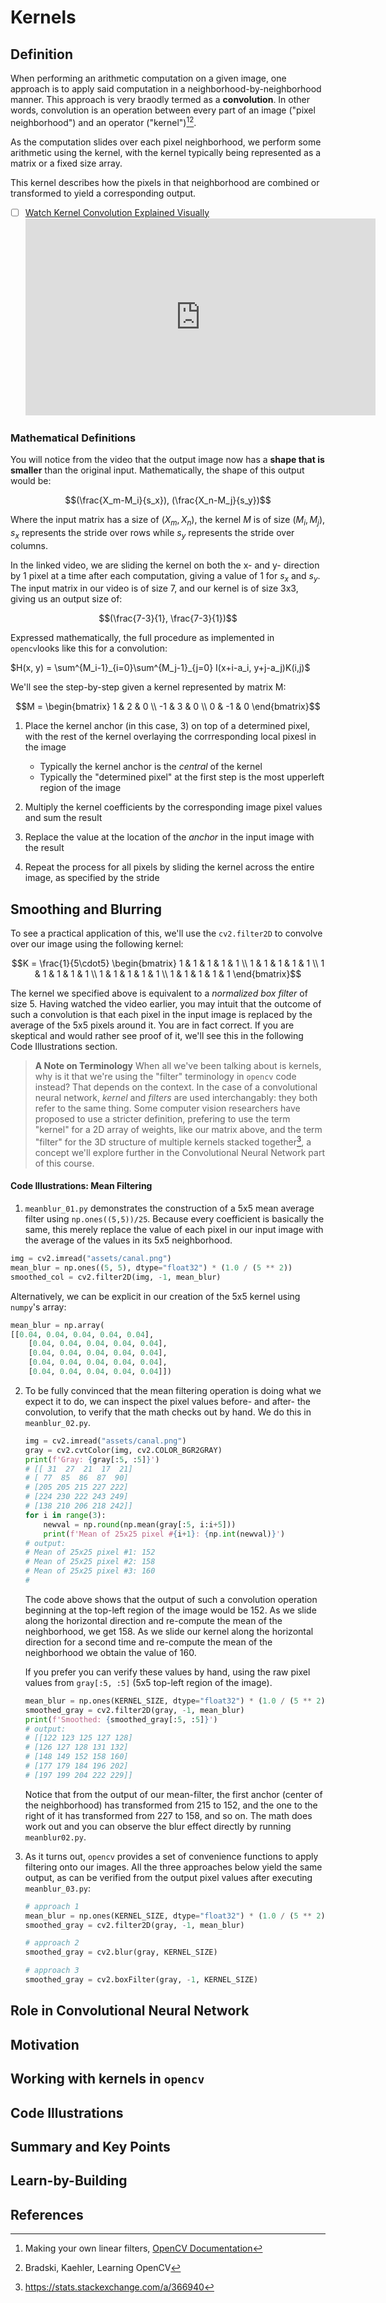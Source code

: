 # Kernels
## Definition
When performing an arithmetic computation on a given image, one approach is to apply said computation in a neighborhood-by-neighborhood manner. This approach is very braodly termed as a **convolution**. In other words, convolution is an operation between every part of an image ("pixel neighborhood") and an operator ("kernel")[^1][^2].

As the computation slides over each pixel neighborhood, we perform some arithmetic using the kernel, with the kernel typically being represented as a matrix or a fixed size array. 

This kernel describes how the pixels in that neighborhood are combined or transformed to yield a corresponding output.

- [ ] [Watch Kernel Convolution Explained Visually](https://www.youtube.com/watch?v=6m44SWnNPZs)
    <iframe width="560" height="315" src="https://www.youtube.com/embed/6m44SWnNPZs" frameborder="0" allow="accelerometer; autoplay; encrypted-media; gyroscope; picture-in-picture" allowfullscreen></iframe>

### Mathematical Definitions
You will notice from the video that the output image now has a **shape that is smaller** than the original input. Mathematically, the shape of this output would be:

$$(\frac{X_m-M_i}{s_x}), (\frac{X_n-M_j}{s_y})$$

Where the input matrix has a size of $(X_m, X_n)$, the kernel $M$ is of size $(M_i, M_j)$, $s_x$ represents the stride over rows while $s_y$ represents the stride over columns. 

In the linked video, we are sliding the kernel on both the x- and y- direction by 1 pixel at a time after each computation, giving a value of 1 for $s_x$ and $s_y$. The input matrix in our video is of size 7, and our kernel is of size 3x3, giving us an output size of:

$$(\frac{7-3}{1}, \frac{7-3}{1})$$

Expressed mathematically, the full procedure as implemented in `opencv`looks like this for a convolution:

$H(x, y) = \sum^{M_i-1}_{i=0}\sum^{M_j-1}_{j=0} I(x+i-a_i, y+j-a_j)K(i,j)$

We'll see the step-by-step given a kernel represented by matrix M:

$$M = \begin{bmatrix} 1 & 2 & 0 \\ -1 & 3 & 0 \\ 0 & -1 & 0  \end{bmatrix}$$

1. Place the kernel anchor (in this case, $3$) on top of a determined pixel, with the rest of the kernel overlaying the corrresponding local pixesl in the image
    - Typically the kernel anchor is the _central_ of the kernel
    - Typically the "determined pixel" at the first step is the most upperleft region of the image

2. Multiply the kernel coefficients by the corresponding image pixel values and sum the result  

3. Replace the value at the location of the _anchor_ in the input image with the result

4. Repeat the process for all pixels by sliding the kernel across the entire image, as specified by the stride

## Smoothing and Blurring
To see a practical application of this, we'll use the `cv2.filter2D` to convolve over our image using the following kernel:

$$K = \frac{1}{5\cdot5} \begin{bmatrix} 1 & 1 & 1 & 1 & 1 \\ 1 & 1 & 1 & 1 & 1 \\ 1 & 1 & 1 & 1 & 1 \\ 1 & 1 & 1 & 1 & 1  \\ 1 & 1 & 1 & 1 & 1  \end{bmatrix}$$

The kernel we specified above is equivalent to a _normalized box filter_ of size 5. Having watched the video earlier, you may intuit that the outcome of such a convolution is that each pixel in the input image is replaced by the average of the 5x5 pixels around it. You are in fact correct. If you are skeptical and would rather see proof of it, we'll see this in the following Code Illustrations section.

> **A Note on Terminology**
> When all we've been talking about is kernels, why is it that we're using the "filter" terminology in `opencv` code instead? That depends on the context. In the case of a convolutional neural network, _kernel_ and _filters_ are used interchangably: they both refer to the same thing.
> Some computer vision researchers have proposed to use a stricter definition, prefering to use the term "kernel" for a 2D array of weights, like our matrix above, and the term "filter" for the 3D structure of multiple kernels stacked together[^3], a concept we'll explore further in the Convolutional Neural Network part of this course.

#### Code Illustrations: Mean Filtering 
1. `meanblur_01.py` demonstrates the construction of a 5x5 mean average filter using `np.ones((5,5))/25`. Because every coefficient is basically the same, this merely replace the value of each pixel in our input image with the average of the values in its 5x5 neighborhood. 

```py
img = cv2.imread("assets/canal.png")
mean_blur = np.ones((5, 5), dtype="float32") * (1.0 / (5 ** 2))
smoothed_col = cv2.filter2D(img, -1, mean_blur)
```

Alternatively, we can be explicit in our creation of the 5x5 kernel using `numpy`'s array:
```py
mean_blur = np.array(
[[0.04, 0.04, 0.04, 0.04, 0.04],
    [0.04, 0.04, 0.04, 0.04, 0.04],
    [0.04, 0.04, 0.04, 0.04, 0.04],
    [0.04, 0.04, 0.04, 0.04, 0.04],
    [0.04, 0.04, 0.04, 0.04, 0.04]])
```

2. To be fully convinced that the mean filtering operation is doing what we expect it to do, we can inspect the pixel values before- and after- the convolution, to verify that the math checks out by hand. We do this in `meanblur_02.py`.

    ```py
    img = cv2.imread("assets/canal.png")
    gray = cv2.cvtColor(img, cv2.COLOR_BGR2GRAY)
    print(f'Gray: {gray[:5, :5]}')
    # [[ 31  27  21  17  21]
    # [ 77  85  86  87  90]
    # [205 205 215 227 222]
    # [224 230 222 243 249]
    # [138 210 206 218 242]]
    for i in range(3):
        newval = np.round(np.mean(gray[:5, i:i+5]))
        print(f'Mean of 25x25 pixel #{i+1}: {np.int(newval)}')
    # output:
    # Mean of 25x25 pixel #1: 152
    # Mean of 25x25 pixel #2: 158
    # Mean of 25x25 pixel #3: 160
    # 
    ```
    The code above shows that the output of such a convolution operation beginning at the top-left region of the image would be 152. As we slide along the horizontal direction and re-compute the mean of the neighborhood, we get 158. As we slide our kernel along the horizontal direction for a second time and re-compute the mean of the neighborhood we obtain the value of 160. 
    
    If you prefer you can verify these values by hand, using the raw pixel values from `gray[:5, :5]` (5x5 top-left region of the image).

    ```py
    mean_blur = np.ones(KERNEL_SIZE, dtype="float32") * (1.0 / (5 ** 2))
    smoothed_gray = cv2.filter2D(gray, -1, mean_blur)
    print(f'Smoothed: {smoothed_gray[:5, :5]}')
    # output:
    # [[122 123 125 127 128]
    # [126 127 128 131 132]
    # [148 149 152 158 160]
    # [177 179 184 196 202]
    # [197 199 204 222 229]]
    ```
    Notice that from the output of our mean-filter, the first anchor (center of the neighborhood) has transformed from 215 to 152, and the one to the right of it has transformed from 227 to 158, and so on. The math does work out and you can observe the blur effect directly by running `meanblur02.py`.

3. As it turns out, `opencv` provides a set of convenience functions to apply filtering onto our images. All the three approaches below yield the same output, as can be verified from the output pixel values after executing `meanblur_03.py`:

    ```py
    # approach 1
    mean_blur = np.ones(KERNEL_SIZE, dtype="float32") * (1.0 / (5 ** 2))
    smoothed_gray = cv2.filter2D(gray, -1, mean_blur) 

    # approach 2
    smoothed_gray = cv2.blur(gray, KERNEL_SIZE)
    
    # approach 3
    smoothed_gray = cv2.boxFilter(gray, -1, KERNEL_SIZE)
    ```




## Role in Convolutional Neural Network

## Motivation

## Working with kernels in `opencv`


## Code Illustrations


## Summary and Key Points


## Learn-by-Building


## References
[^1]: Making your own linear filters, [OpenCV Documentation](https://docs.opencv.org/2.4/doc/tutorials/imgproc/imgtrans/filter_2d/filter_2d.html)

[^2]: Bradski, Kaehler, Learning OpenCV

[^3]: https://stats.stackexchange.com/a/366940